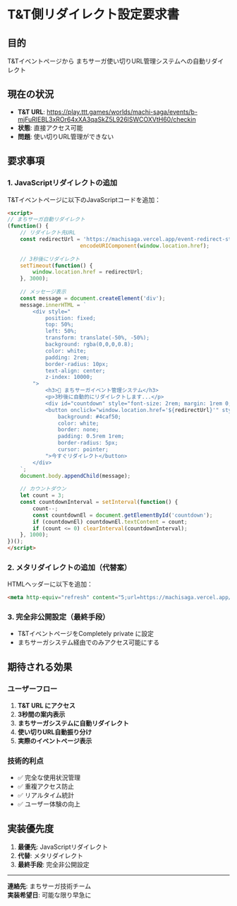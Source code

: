 # T&T側リダイレクト設定要求書

## 目的
T&Tイベントページから まちサーガ使い切りURL管理システムへの自動リダイレクト

## 現在の状況
- **T&T URL**: https://play.ttt.games/worlds/machi-saga/events/b-mjFuRIEBL3xROr64xXA3qaSkZ5L926lSWCOXVtH60/checkin
- **状態**: 直接アクセス可能
- **問題**: 使い切りURL管理ができない

## 要求事項

### 1. JavaScriptリダイレクトの追加
T&Tイベントページに以下のJavaScriptコードを追加：

```html
<script>
// まちサーガ自動リダイレクト
(function() {
    // リダイレクト先URL
    const redirectUrl = 'https://machisaga.vercel.app/event-redirect-strategy?target=' + 
                       encodeURIComponent(window.location.href);
    
    // 3秒後にリダイレクト
    setTimeout(function() {
        window.location.href = redirectUrl;
    }, 3000);
    
    // メッセージ表示
    const message = document.createElement('div');
    message.innerHTML = `
        <div style="
            position: fixed;
            top: 50%;
            left: 50%;
            transform: translate(-50%, -50%);
            background: rgba(0,0,0,0.8);
            color: white;
            padding: 2rem;
            border-radius: 10px;
            text-align: center;
            z-index: 10000;
        ">
            <h3>🏰 まちサーガイベント管理システム</h3>
            <p>3秒後に自動的にリダイレクトします...</p>
            <div id="countdown" style="font-size: 2rem; margin: 1rem 0;">3</div>
            <button onclick="window.location.href='${redirectUrl}'" style="
                background: #4caf50;
                color: white;
                border: none;
                padding: 0.5rem 1rem;
                border-radius: 5px;
                cursor: pointer;
            ">今すぐリダイレクト</button>
        </div>
    `;
    document.body.appendChild(message);
    
    // カウントダウン
    let count = 3;
    const countdownInterval = setInterval(function() {
        count--;
        const countdownEl = document.getElementById('countdown');
        if (countdownEl) countdownEl.textContent = count;
        if (count <= 0) clearInterval(countdownInterval);
    }, 1000);
})();
</script>
```

### 2. メタリダイレクトの追加（代替案）
HTMLヘッダーに以下を追加：

```html
<meta http-equiv="refresh" content="5;url=https://machisaga.vercel.app/event-redirect-strategy?target=https://play.ttt.games/worlds/machi-saga/events/b-mjFuRIEBL3xROr64xXA3qaSkZ5L926lSWCOXVtH60/checkin">
```

### 3. 完全非公開設定（最終手段）
- T&TイベントページをCompletely private に設定
- まちサーガシステム経由でのみアクセス可能にする

## 期待される効果

### ユーザーフロー
1. **T&T URL にアクセス**
2. **3秒間の案内表示**
3. **まちサーガシステムに自動リダイレクト**
4. **使い切りURL自動振り分け**
5. **実際のイベントページ表示**

### 技術的利点
- ✅ 完全な使用状況管理
- ✅ 重複アクセス防止
- ✅ リアルタイム統計
- ✅ ユーザー体験の向上

## 実装優先度
1. **最優先**: JavaScriptリダイレクト
2. **代替**: メタリダイレクト
3. **最終手段**: 完全非公開設定

---
**連絡先**: まちサーガ技術チーム  
**実装希望日**: 可能な限り早急に
